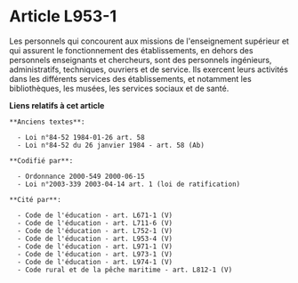 # Article L953-1

Les personnels qui concourent aux missions de l'enseignement supérieur et qui assurent le fonctionnement des établissements,
en dehors des personnels enseignants et chercheurs, sont des personnels ingénieurs, administratifs, techniques, ouvriers et
de service. Ils exercent leurs activités dans les différents services des établissements, et notamment les bibliothèques, les
musées, les services sociaux et de santé.

**Liens relatifs à cet article**

	**Anciens textes**:

	  - Loi n°84-52 1984-01-26 art. 58
	  - Loi n°84-52 du 26 janvier 1984 - art. 58 (Ab)

	**Codifié par**:

	  - Ordonnance 2000-549 2000-06-15
	  - Loi n°2003-339 2003-04-14 art. 1 (loi de ratification)

	**Cité par**:

	  - Code de l'éducation - art. L671-1 (V)
	  - Code de l'éducation - art. L711-6 (V)
	  - Code de l'éducation - art. L752-1 (V)
	  - Code de l'éducation - art. L953-4 (V)
	  - Code de l'éducation - art. L971-1 (V)
	  - Code de l'éducation - art. L973-1 (V)
	  - Code de l'éducation - art. L974-1 (V)
	  - Code rural et de la pêche maritime - art. L812-1 (V)
